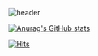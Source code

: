 ![header](https://capsule-render.vercel.app/api?type=Waving&color=auto&height=250&section=header&text=FUNCODING&fontSize=40&animation=scaleIn)


[![Anurag's GitHub stats](https://github-readme-stats.vercel.app/api?username=icodetree)](https://github.com/anuraghazra/github-readme-stats)

[![Hits](https://hits.seeyoufarm.com/api/count/incr/badge.svg?url=https%3A%2F%2Fgithub.com%2Ficodetree&count_bg=%23AF3DC8&title_bg=%232A2A2A&icon=marketo.svg&icon_color=%23E7E7E7&title=hits&edge_flat=false)](https://hits.seeyoufarm.com)


